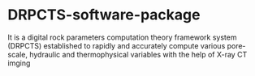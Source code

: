 # DRPCTS-software-package
It is a digital rock parameters computation theory framework system (DRPCTS) established to rapidly and accurately compute various pore-scale, hydraulic and thermophysical variables with the help of X-ray CT imging
